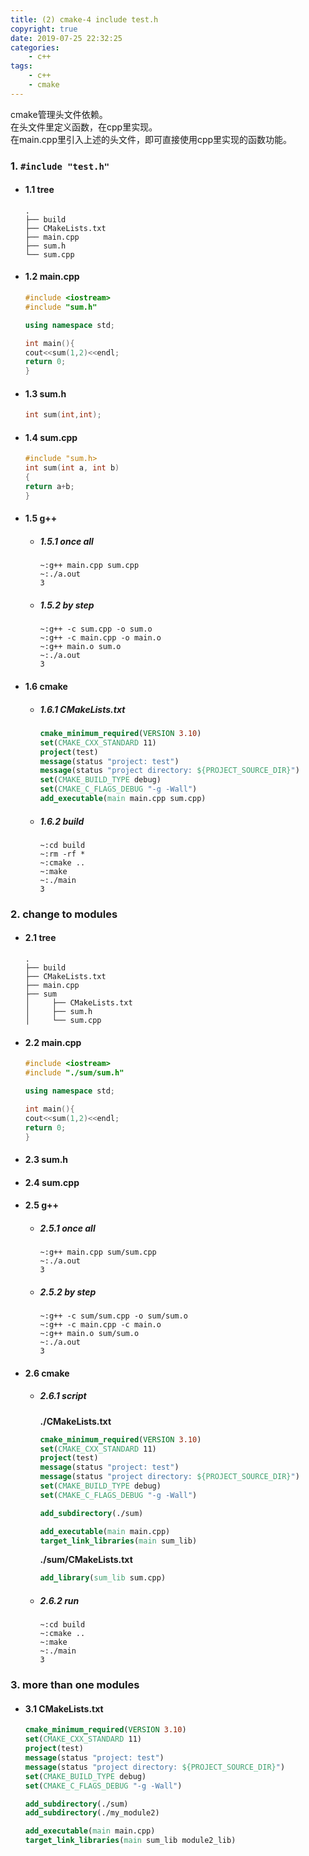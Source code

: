```yaml
---
title: (2) cmake-4 include test.h
copyright: true
date: 2019-07-25 22:32:25
categories:
    - c++
tags:
    - c++
    - cmake
---
```

cmake管理头文件依赖。       
在头文件里定义函数，在cpp里实现。   
在main.cpp里引入上述的头文件，即可直接使用cpp里实现的函数功能。

<!-- more -->

### **1. `#include "test.h"`**

+ #### 1.1 tree

    ```
    .
    ├── build
    ├── CMakeLists.txt
    ├── main.cpp
    ├── sum.h
    └── sum.cpp
    ```

+ #### 1.2 main.cpp

    ```cpp
    #include <iostream>
    #include "sum.h"

    using namespace std;

    int main(){
    cout<<sum(1,2)<<endl;
    return 0;
    }
    ```

+ #### 1.3 sum.h

    ```cpp
    int sum(int,int);
    ```

+ #### 1.4 sum.cpp

    ```cpp
    #include "sum.h>
    int sum(int a, int b)
    {
    return a+b;
    }
    ```

+ #### 1.5 g++

    + ##### 1.5.1 once all

        ```
        ~:g++ main.cpp sum.cpp
        ~:./a.out
        3
        ```

    + ##### 1.5.2 by step

        ```
        ~:g++ -c sum.cpp -o sum.o
        ~:g++ -c main.cpp -o main.o
        ~:g++ main.o sum.o
        ~:./a.out
        3
        ```

+ #### 1.6 cmake

    + ##### 1.6.1 CMakeLists.txt

        ```cmake
        cmake_minimum_required(VERSION 3.10)
        set(CMAKE_CXX_STANDARD 11)
        project(test)
        message(status "project: test")
        message(status "project directory: ${PROJECT_SOURCE_DIR}")
        set(CMAKE_BUILD_TYPE debug)
        set(CMAKE_C_FLAGS_DEBUG "-g -Wall")
        add_executable(main main.cpp sum.cpp)
        ```

    + ##### 1.6.2 build

        ```
        ~:cd build
        ~:rm -rf *
        ~:cmake ..
        ~:make
        ~:./main
        3
        ```

### **2. change to modules**

+ #### 2.1 tree
    ```
    .
    ├── build
    ├── CMakeLists.txt
    ├── main.cpp
    ├── sum
    │     ├── CMakeLists.txt
    │     ├── sum.h
    │     └── sum.cpp

    ```

+ #### 2.2 main.cpp

    ```cpp
    #include <iostream>
    #include "./sum/sum.h"

    using namespace std;

    int main(){
    cout<<sum(1,2)<<endl;
    return 0;
    }
    ```

+ #### 2.3 sum.h

+ #### 2.4 sum.cpp

+ #### 2.5 g++

    + ##### 2.5.1 once all

        ```
        ~:g++ main.cpp sum/sum.cpp
        ~:./a.out
        3
        ```

    + ##### 2.5.2 by step

        ```
        ~:g++ -c sum/sum.cpp -o sum/sum.o
        ~:g++ -c main.cpp -c main.o
        ~:g++ main.o sum/sum.o
        ~:./a.out
        3
        ```

+ #### 2.6 cmake

    + ##### 2.6.1 script

        **./CMakeLists.txt**

        ```cmake
        cmake_minimum_required(VERSION 3.10)
        set(CMAKE_CXX_STANDARD 11)
        project(test)
        message(status "project: test")
        message(status "project directory: ${PROJECT_SOURCE_DIR}")
        set(CMAKE_BUILD_TYPE debug)
        set(CMAKE_C_FLAGS_DEBUG "-g -Wall")

        add_subdirectory(./sum)

        add_executable(main main.cpp)
        target_link_libraries(main sum_lib)
        ```

        **./sum/CMakeLists.txt**

        ```cmake
        add_library(sum_lib sum.cpp)
        ```

    + ##### 2.6.2 run
            
        ```
        ~:cd build
        ~:cmake ..
        ~:make
        ~:./main
        3
        ```

### **3. more than one modules**

+ #### 3.1 CMakeLists.txt

    ```cmake
    cmake_minimum_required(VERSION 3.10)
    set(CMAKE_CXX_STANDARD 11)
    project(test)
    message(status "project: test")
    message(status "project directory: ${PROJECT_SOURCE_DIR}")
    set(CMAKE_BUILD_TYPE debug)
    set(CMAKE_C_FLAGS_DEBUG "-g -Wall")

    add_subdirectory(./sum)
    add_subdirectory(./my_module2)

    add_executable(main main.cpp)
    target_link_libraries(main sum_lib module2_lib)
    ```
